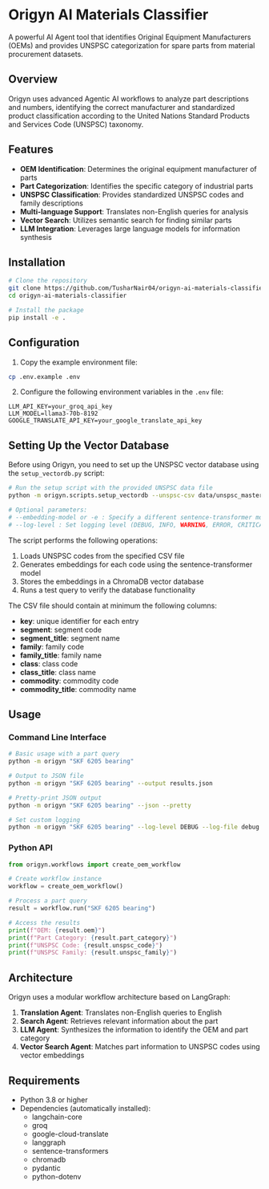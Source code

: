 # Origyn AI Materials Classifier

A powerful AI Agent tool that identifies Original Equipment Manufacturers (OEMs) and provides UNSPSC categorization for spare parts from material procurement datasets.

## Overview

Origyn uses advanced Agentic AI workflows to analyze part descriptions and numbers, identifying the correct manufacturer and standardized product classification according to the United Nations Standard Products and Services Code (UNSPSC) taxonomy.

## Features

- **OEM Identification**: Determines the original equipment manufacturer of parts
- **Part Categorization**: Identifies the specific category of industrial parts
- **UNSPSC Classification**: Provides standardized UNSPSC codes and family descriptions
- **Multi-language Support**: Translates non-English queries for analysis
- **Vector Search**: Utilizes semantic search for finding similar parts
- **LLM Integration**: Leverages large language models for information synthesis

## Installation

```bash
# Clone the repository
git clone https://github.com/TusharNair04/origyn-ai-materials-classifier.git
cd origyn-ai-materials-classifier

# Install the package
pip install -e .
```

## Configuration

1. Copy the example environment file:

```bash
cp .env.example .env
```

2. Configure the following environment variables in the `.env` file:

```
LLM_API_KEY=your_groq_api_key
LLM_MODEL=llama3-70b-8192
GOOGLE_TRANSLATE_API_KEY=your_google_translate_api_key
```

## Setting Up the Vector Database

Before using Origyn, you need to set up the UNSPSC vector database using the `setup_vectordb.py` script:

```bash
# Run the setup script with the provided UNSPSC data file
python -m origyn.scripts.setup_vectordb --unspsc-csv data/unspsc_master.csv --output-dir unspsc_vectorstore

# Optional parameters:
# --embedding-model or -e : Specify a different sentence-transformer model (default: all-MiniLM-L6-v2)
# --log-level : Set logging level (DEBUG, INFO, WARNING, ERROR, CRITICAL)
```

The script performs the following operations:

1. Loads UNSPSC codes from the specified CSV file
2. Generates embeddings for each code using the sentence-transformer model
3. Stores the embeddings in a ChromaDB vector database
4. Runs a test query to verify the database functionality

The CSV file should contain at minimum the following columns:

- **key**: unique identifier for each entry
- **segment**: segment code
- **segment_title**: segment name
- **family**: family code
- **family_title**: family name
- **class**: class code
- **class_title**: class name
- **commodity**: commodity code
- **commodity_title**: commodity name

## Usage

### Command Line Interface

```bash
# Basic usage with a part query
python -m origyn "SKF 6205 bearing"

# Output to JSON file
python -m origyn "SKF 6205 bearing" --output results.json

# Pretty-print JSON output
python -m origyn "SKF 6205 bearing" --json --pretty

# Set custom logging
python -m origyn "SKF 6205 bearing" --log-level DEBUG --log-file debug.log
```

### Python API

```python
from origyn.workflows import create_oem_workflow

# Create workflow instance
workflow = create_oem_workflow()

# Process a part query
result = workflow.run("SKF 6205 bearing")

# Access the results
print(f"OEM: {result.oem}")
print(f"Part Category: {result.part_category}")
print(f"UNSPSC Code: {result.unspsc_code}")
print(f"UNSPSC Family: {result.unspsc_family}")
```

## Architecture

Origyn uses a modular workflow architecture based on LangGraph:

1. **Translation Agent**: Translates non-English queries to English
2. **Search Agent**: Retrieves relevant information about the part
3. **LLM Agent**: Synthesizes the information to identify the OEM and part category
4. **Vector Search Agent**: Matches part information to UNSPSC codes using vector embeddings

## Requirements

- Python 3.8 or higher
- Dependencies (automatically installed):
  - langchain-core
  - groq
  - google-cloud-translate
  - langgraph
  - sentence-transformers
  - chromadb
  - pydantic
  - python-dotenv